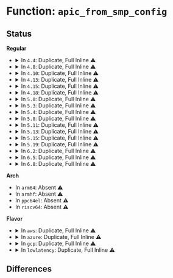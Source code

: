 # Function: <code>apic_from_smp_config</code>

## Status
<b>Regular</b>
<ul>
<li>
<details>
<summary>In <code>4.4</code>: Duplicate, Full Inline ⚠️</summary>

**Collision:** Static Duplication

**Inline:** Full

**Transformation:** False

**Instances:**

```
In arch/x86/kernel/apic/apic.c (ffffffff81053dc6)
Location: arch/x86/include/asm/apic.h:75
Inline: True
Inline callers:
  - arch/x86/kernel/apic/apic.c:lapic_shutdown
```
```
In arch/x86/kernel/apic/vector.c (ffffffff81f72532)
Location: arch/x86/include/asm/apic.h:75
Inline: True
```
```
In arch/x86/kernel/apic/io_apic.c (ffffffff81057216)
Location: arch/x86/include/asm/apic.h:75
Inline: True
Inline callers:
  - arch/x86/kernel/apic/io_apic.c:native_disable_io_apic
```
```
In drivers/iommu/irq_remapping.c (ffffffff8153df35)
Location: arch/x86/include/asm/apic.h:75
Inline: True
Inline callers:
  - drivers/iommu/irq_remapping.c:irq_remapping_disable_io_apic
```
</details>
</li>
<li>
<details>
<summary>In <code>4.8</code>: Duplicate, Full Inline ⚠️</summary>

**Collision:** Static Duplication

**Inline:** Full

**Transformation:** False

**Instances:**

```
In arch/x86/kernel/apic/apic.c (ffffffff81053f11)
Location: arch/x86/include/asm/apic.h:80
Inline: True
Inline callers:
  - arch/x86/kernel/apic/apic.c:lapic_shutdown
```
```
In arch/x86/kernel/apic/vector.c (ffffffff81f9aca7)
Location: arch/x86/include/asm/apic.h:80
Inline: True
```
```
In arch/x86/kernel/apic/io_apic.c (ffffffff810574b6)
Location: arch/x86/include/asm/apic.h:80
Inline: True
Inline callers:
  - arch/x86/kernel/apic/io_apic.c:native_disable_io_apic
```
```
In drivers/iommu/irq_remapping.c (ffffffff81592f01)
Location: arch/x86/include/asm/apic.h:80
Inline: True
Inline callers:
  - drivers/iommu/irq_remapping.c:irq_remapping_disable_io_apic
```
</details>
</li>
<li>
<details>
<summary>In <code>4.10</code>: Duplicate, Full Inline ⚠️</summary>

**Collision:** Static Duplication

**Inline:** Full

**Transformation:** False

**Instances:**

```
In arch/x86/kernel/apic/apic.c (ffffffff81056c11)
Location: arch/x86/include/asm/apic.h:79
Inline: True
Inline callers:
  - arch/x86/kernel/apic/apic.c:lapic_shutdown
```
```
In arch/x86/kernel/apic/vector.c (ffffffff81fd616e)
Location: arch/x86/include/asm/apic.h:79
Inline: True
```
```
In arch/x86/kernel/apic/io_apic.c (ffffffff8105a246)
Location: arch/x86/include/asm/apic.h:79
Inline: True
Inline callers:
  - arch/x86/kernel/apic/io_apic.c:native_disable_io_apic
```
```
In drivers/iommu/irq_remapping.c (ffffffff815c07c1)
Location: arch/x86/include/asm/apic.h:79
Inline: True
Inline callers:
  - drivers/iommu/irq_remapping.c:irq_remapping_disable_io_apic
```
</details>
</li>
<li>
<details>
<summary>In <code>4.13</code>: Duplicate, Full Inline ⚠️</summary>

**Collision:** Static Duplication

**Inline:** Full

**Transformation:** False

**Instances:**

```
In arch/x86/kernel/apic/apic.c (ffffffff81056551)
Location: arch/x86/include/asm/apic.h:78
Inline: True
Inline callers:
  - arch/x86/kernel/apic/apic.c:lapic_shutdown
```
```
In arch/x86/kernel/apic/vector.c (ffffffff820b6f19)
Location: arch/x86/include/asm/apic.h:78
Inline: True
```
```
In arch/x86/kernel/apic/io_apic.c (ffffffff81059896)
Location: arch/x86/include/asm/apic.h:78
Inline: True
Inline callers:
  - arch/x86/kernel/apic/io_apic.c:native_disable_io_apic
```
```
In drivers/iommu/irq_remapping.c (ffffffff815d6301)
Location: arch/x86/include/asm/apic.h:78
Inline: True
Inline callers:
  - drivers/iommu/irq_remapping.c:irq_remapping_disable_io_apic
```
</details>
</li>
<li>
<details>
<summary>In <code>4.15</code>: Duplicate, Full Inline ⚠️</summary>

**Collision:** Static Duplication

**Inline:** Full

**Transformation:** False

**Instances:**

```
In arch/x86/kernel/apic/apic.c (ffffffff8105a261)
Location: arch/x86/include/asm/apic.h:87
Inline: True
Inline callers:
  - arch/x86/kernel/apic/apic.c:lapic_shutdown
```
```
In arch/x86/kernel/apic/vector.c (ffffffff826bd837)
Location: arch/x86/include/asm/apic.h:87
Inline: True
```
```
In arch/x86/kernel/apic/io_apic.c (ffffffff8105dd8f)
Location: arch/x86/include/asm/apic.h:87
Inline: True
Inline callers:
  - arch/x86/kernel/apic/io_apic.c:native_disable_io_apic
```
```
In drivers/iommu/irq_remapping.c (ffffffff8163d0b1)
Location: arch/x86/include/asm/apic.h:87
Inline: True
Inline callers:
  - drivers/iommu/irq_remapping.c:irq_remapping_disable_io_apic
```
</details>
</li>
<li>
<details>
<summary>In <code>4.18</code>: Duplicate, Full Inline ⚠️</summary>

**Collision:** Static Duplication

**Inline:** Full

**Transformation:** False

**Instances:**

```
In arch/x86/kernel/apic/apic.c (ffffffff8105d4e1)
Location: arch/x86/include/asm/apic.h:88
Inline: True
Inline callers:
  - arch/x86/kernel/apic/apic.c:lapic_shutdown
```
```
In arch/x86/kernel/apic/vector.c (ffffffff826e704f)
Location: arch/x86/include/asm/apic.h:88
Inline: True
Inline callers:
  - arch/x86/kernel/apic/vector.c:print_ICs
```
```
In arch/x86/kernel/apic/io_apic.c (ffffffff81060ddf)
Location: arch/x86/include/asm/apic.h:88
Inline: True
Inline callers:
  - arch/x86/kernel/apic/io_apic.c:native_restore_boot_irq_mode
```
```
In drivers/iommu/irq_remapping.c (ffffffff81678701)
Location: arch/x86/include/asm/apic.h:88
Inline: True
Inline callers:
  - drivers/iommu/irq_remapping.c:irq_remapping_restore_boot_irq_mode
```
</details>
</li>
<li>
<details>
<summary>In <code>5.0</code>: Duplicate, Full Inline ⚠️</summary>

**Collision:** Static Duplication

**Inline:** Full

**Transformation:** False

**Instances:**

```
In arch/x86/kernel/apic/apic.c (ffffffff81063171)
Location: arch/x86/include/asm/apic.h:88
Inline: True
Inline callers:
  - arch/x86/kernel/apic/apic.c:lapic_shutdown
```
```
In arch/x86/kernel/apic/vector.c (ffffffff8289db98)
Location: arch/x86/include/asm/apic.h:88
Inline: True
Inline callers:
  - arch/x86/kernel/apic/vector.c:print_ICs
```
```
In arch/x86/kernel/apic/io_apic.c (ffffffff81066abf)
Location: arch/x86/include/asm/apic.h:88
Inline: True
Inline callers:
  - arch/x86/kernel/apic/io_apic.c:native_restore_boot_irq_mode
```
```
In drivers/iommu/irq_remapping.c (ffffffff816977e1)
Location: arch/x86/include/asm/apic.h:88
Inline: True
Inline callers:
  - drivers/iommu/irq_remapping.c:irq_remapping_restore_boot_irq_mode
```
</details>
</li>
<li>
<details>
<summary>In <code>5.3</code>: Duplicate, Full Inline ⚠️</summary>

**Collision:** Static Duplication

**Inline:** Full

**Transformation:** False

**Instances:**

```
In arch/x86/kernel/apic/apic.c (ffffffff81066811)
Location: arch/x86/include/asm/apic.h:89
Inline: True
Inline callers:
  - arch/x86/kernel/apic/apic.c:lapic_shutdown
```
```
In arch/x86/kernel/apic/vector.c (ffffffff828b5a32)
Location: arch/x86/include/asm/apic.h:89
Inline: True
Inline callers:
  - arch/x86/kernel/apic/vector.c:print_ICs
```
```
In arch/x86/kernel/apic/io_apic.c (ffffffff8106a274)
Location: arch/x86/include/asm/apic.h:89
Inline: True
Inline callers:
  - arch/x86/kernel/apic/io_apic.c:native_restore_boot_irq_mode
```
```
In drivers/iommu/irq_remapping.c (ffffffff816d0191)
Location: arch/x86/include/asm/apic.h:89
Inline: True
Inline callers:
  - drivers/iommu/irq_remapping.c:irq_remapping_restore_boot_irq_mode
```
</details>
</li>
<li>
<details>
<summary>In <code>5.4</code>: Duplicate, Full Inline ⚠️</summary>

**Collision:** Static Duplication

**Inline:** Full

**Transformation:** False

**Instances:**

```
In arch/x86/kernel/apic/apic.c (ffffffff81066e61)
Location: arch/x86/include/asm/apic.h:89
Inline: True
Inline callers:
  - arch/x86/kernel/apic/apic.c:lapic_shutdown
```
```
In arch/x86/kernel/apic/vector.c (ffffffff828b8ef4)
Location: arch/x86/include/asm/apic.h:89
Inline: True
Inline callers:
  - arch/x86/kernel/apic/vector.c:print_ICs
```
```
In arch/x86/kernel/apic/io_apic.c (ffffffff8106ac14)
Location: arch/x86/include/asm/apic.h:89
Inline: True
Inline callers:
  - arch/x86/kernel/apic/io_apic.c:native_restore_boot_irq_mode
```
```
In drivers/iommu/irq_remapping.c (ffffffff816f3fb1)
Location: arch/x86/include/asm/apic.h:89
Inline: True
Inline callers:
  - drivers/iommu/irq_remapping.c:irq_remapping_restore_boot_irq_mode
```
</details>
</li>
<li>
<details>
<summary>In <code>5.8</code>: Duplicate, Full Inline ⚠️</summary>

**Collision:** Static Duplication

**Inline:** Full

**Transformation:** False

**Instances:**

```
In arch/x86/kernel/apic/apic.c (ffffffff8106da71)
Location: arch/x86/include/asm/apic.h:89
Inline: True
Inline callers:
  - arch/x86/kernel/apic/apic.c:lapic_shutdown
```
```
In arch/x86/kernel/apic/vector.c (ffffffff82cddefe)
Location: arch/x86/include/asm/apic.h:89
Inline: True
Inline callers:
  - arch/x86/kernel/apic/vector.c:print_ICs
```
```
In arch/x86/kernel/apic/io_apic.c (ffffffff81072020)
Location: arch/x86/include/asm/apic.h:89
Inline: True
Inline callers:
  - arch/x86/kernel/apic/io_apic.c:native_restore_boot_irq_mode
```
```
In drivers/iommu/irq_remapping.c (ffffffff817ac6a1)
Location: arch/x86/include/asm/apic.h:89
Inline: True
Inline callers:
  - drivers/iommu/irq_remapping.c:irq_remapping_restore_boot_irq_mode
```
</details>
</li>
<li>
<details>
<summary>In <code>5.11</code>: Duplicate, Full Inline ⚠️</summary>

**Collision:** Static Duplication

**Inline:** Full

**Transformation:** False

**Instances:**

```
In arch/x86/kernel/apic/apic.c (ffffffff8106f1f1)
Location: arch/x86/include/asm/apic.h:89
Inline: True
Inline callers:
  - arch/x86/kernel/apic/apic.c:lapic_shutdown
```
```
In arch/x86/kernel/apic/vector.c (ffffffff82fca2bc)
Location: arch/x86/include/asm/apic.h:89
Inline: True
Inline callers:
  - arch/x86/kernel/apic/vector.c:print_ICs
```
```
In arch/x86/kernel/apic/io_apic.c (ffffffff810734e1)
Location: arch/x86/include/asm/apic.h:89
Inline: True
Inline callers:
  - arch/x86/kernel/apic/io_apic.c:native_restore_boot_irq_mode
```
```
In drivers/iommu/irq_remapping.c (ffffffff817c1341)
Location: arch/x86/include/asm/apic.h:89
Inline: True
Inline callers:
  - drivers/iommu/irq_remapping.c:irq_remapping_restore_boot_irq_mode
```
</details>
</li>
<li>
<details>
<summary>In <code>5.13</code>: Duplicate, Full Inline ⚠️</summary>

**Collision:** Static Duplication

**Inline:** Full

**Transformation:** False

**Instances:**

```
In arch/x86/kernel/apic/apic.c (ffffffff8106fd21)
Location: arch/x86/include/asm/apic.h:89
Inline: True
Inline callers:
  - arch/x86/kernel/apic/apic.c:lapic_shutdown
```
```
In arch/x86/kernel/apic/vector.c (ffffffff831d4be1)
Location: arch/x86/include/asm/apic.h:89
Inline: True
Inline callers:
  - arch/x86/kernel/apic/vector.c:print_ICs
```
```
In arch/x86/kernel/apic/io_apic.c (ffffffff81073fb1)
Location: arch/x86/include/asm/apic.h:89
Inline: True
Inline callers:
  - arch/x86/kernel/apic/io_apic.c:native_restore_boot_irq_mode
```
```
In drivers/iommu/irq_remapping.c (ffffffff817a4541)
Location: arch/x86/include/asm/apic.h:89
Inline: True
Inline callers:
  - drivers/iommu/irq_remapping.c:irq_remapping_restore_boot_irq_mode
```
</details>
</li>
<li>
<details>
<summary>In <code>5.15</code>: Duplicate, Full Inline ⚠️</summary>

**Collision:** Static Duplication

**Inline:** Full

**Transformation:** False

**Instances:**

```
In arch/x86/kernel/apic/apic.c (ffffffff8107b751)
Location: arch/x86/include/asm/apic.h:89
Inline: True
Inline callers:
  - arch/x86/kernel/apic/apic.c:lapic_shutdown
```
```
In arch/x86/kernel/apic/vector.c (ffffffff832b775e)
Location: arch/x86/include/asm/apic.h:89
Inline: True
Inline callers:
  - arch/x86/kernel/apic/vector.c:print_ICs
```
```
In arch/x86/kernel/apic/io_apic.c (ffffffff810817d1)
Location: arch/x86/include/asm/apic.h:89
Inline: True
Inline callers:
  - arch/x86/kernel/apic/io_apic.c:native_restore_boot_irq_mode
```
```
In drivers/iommu/irq_remapping.c (ffffffff8182dce1)
Location: arch/x86/include/asm/apic.h:89
Inline: True
Inline callers:
  - drivers/iommu/irq_remapping.c:irq_remapping_restore_boot_irq_mode
```
</details>
</li>
<li>
<details>
<summary>In <code>5.19</code>: Duplicate, Full Inline ⚠️</summary>

**Collision:** Static Duplication

**Inline:** Full

**Transformation:** False

**Instances:**

```
In arch/x86/kernel/apic/apic.c (ffffffff8108a8d1)
Location: arch/x86/include/asm/apic.h:89
Inline: True
Inline callers:
  - arch/x86/kernel/apic/apic.c:lapic_shutdown
```
```
In arch/x86/kernel/apic/vector.c (ffffffff834693ab)
Location: arch/x86/include/asm/apic.h:89
Inline: True
Inline callers:
  - arch/x86/kernel/apic/vector.c:print_ICs
```
```
In arch/x86/kernel/apic/io_apic.c (ffffffff810912c9)
Location: arch/x86/include/asm/apic.h:89
Inline: True
Inline callers:
  - arch/x86/kernel/apic/io_apic.c:native_restore_boot_irq_mode
```
```
In drivers/iommu/irq_remapping.c (ffffffff8196ea41)
Location: arch/x86/include/asm/apic.h:89
Inline: True
```
</details>
</li>
<li>
<details>
<summary>In <code>6.2</code>: Duplicate, Full Inline ⚠️</summary>

**Collision:** Static Duplication

**Inline:** Full

**Transformation:** False

**Instances:**

```
In arch/x86/kernel/apic/apic.c (ffffffff8109e911)
Location: arch/x86/include/asm/apic.h:89
Inline: True
Inline callers:
  - arch/x86/kernel/apic/apic.c:lapic_shutdown
```
```
In arch/x86/kernel/apic/vector.c (ffffffff83e8e596)
Location: arch/x86/include/asm/apic.h:89
Inline: True
Inline callers:
  - arch/x86/kernel/apic/vector.c:print_ICs
```
```
In arch/x86/kernel/apic/io_apic.c (ffffffff810a5ee9)
Location: arch/x86/include/asm/apic.h:89
Inline: True
Inline callers:
  - arch/x86/kernel/apic/io_apic.c:native_restore_boot_irq_mode
```
```
In drivers/iommu/irq_remapping.c (ffffffff81ad9391)
Location: arch/x86/include/asm/apic.h:89
Inline: True
```
</details>
</li>
<li>
<details>
<summary>In <code>6.5</code>: Duplicate, Full Inline ⚠️</summary>

**Collision:** Static Duplication

**Inline:** Full

**Transformation:** False

**Instances:**

```
In arch/x86/kernel/apic/apic.c (ffffffff810a18f1)
Location: arch/x86/include/asm/apic.h:91
Inline: True
Inline callers:
  - arch/x86/kernel/apic/apic.c:lapic_shutdown
```
```
In arch/x86/kernel/apic/vector.c (ffffffff836b1e36)
Location: arch/x86/include/asm/apic.h:91
Inline: True
Inline callers:
  - arch/x86/kernel/apic/vector.c:print_ICs
```
```
In arch/x86/kernel/apic/io_apic.c (ffffffff810a90f9)
Location: arch/x86/include/asm/apic.h:91
Inline: True
Inline callers:
  - arch/x86/kernel/apic/io_apic.c:native_restore_boot_irq_mode
```
```
In drivers/iommu/irq_remapping.c (ffffffff81b27511)
Location: arch/x86/include/asm/apic.h:91
Inline: True
```
</details>
</li>
<li>
<details>
<summary>In <code>6.8</code>: Duplicate, Full Inline ⚠️</summary>

**Collision:** Static Duplication

**Inline:** Full

**Transformation:** False

**Instances:**

```
In arch/x86/kernel/apic/apic.c (ffffffff810a8996)
Location: arch/x86/include/asm/apic.h:76
Inline: True
Inline callers:
  - arch/x86/kernel/apic/apic.c:lapic_shutdown
```
```
In arch/x86/kernel/apic/vector.c (ffffffff838e1c66)
Location: arch/x86/include/asm/apic.h:76
Inline: True
Inline callers:
  - arch/x86/kernel/apic/vector.c:print_ICs
```
```
In arch/x86/kernel/apic/io_apic.c (ffffffff810b017e)
Location: arch/x86/include/asm/apic.h:76
Inline: True
Inline callers:
  - arch/x86/kernel/apic/io_apic.c:native_restore_boot_irq_mode
```
```
In drivers/iommu/irq_remapping.c (ffffffff81b7e346)
Location: arch/x86/include/asm/apic.h:76
Inline: True
Inline callers:
  - drivers/iommu/irq_remapping.c:irq_remapping_restore_boot_irq_mode
```
</details>
</li>
</ul>
<b>Arch</b>
<ul>
<li>
In <code>arm64</code>: Absent ⚠️
</li>
<li>
In <code>armhf</code>: Absent ⚠️
</li>
<li>
In <code>ppc64el</code>: Absent ⚠️
</li>
<li>
In <code>riscv64</code>: Absent ⚠️
</li>
</ul>
<b>Flavor</b>
<ul>
<li>
<details>
<summary>In <code>aws</code>: Duplicate, Full Inline ⚠️</summary>

**Collision:** Static Duplication

**Inline:** Full

**Transformation:** False

**Instances:**

```
In arch/x86/kernel/apic/apic.c (ffffffff81066951)
Location: arch/x86/include/asm/apic.h:89
Inline: True
Inline callers:
  - arch/x86/kernel/apic/apic.c:lapic_shutdown
```
```
In arch/x86/kernel/apic/vector.c (ffffffff828a6efb)
Location: arch/x86/include/asm/apic.h:89
Inline: True
Inline callers:
  - arch/x86/kernel/apic/vector.c:print_ICs
```
```
In arch/x86/kernel/apic/io_apic.c (ffffffff8106a704)
Location: arch/x86/include/asm/apic.h:89
Inline: True
Inline callers:
  - arch/x86/kernel/apic/io_apic.c:native_restore_boot_irq_mode
```
```
In drivers/iommu/irq_remapping.c (ffffffff816b97a1)
Location: arch/x86/include/asm/apic.h:89
Inline: True
Inline callers:
  - drivers/iommu/irq_remapping.c:irq_remapping_restore_boot_irq_mode
```
</details>
</li>
<li>
<details>
<summary>In <code>azure</code>: Duplicate, Full Inline ⚠️</summary>

**Collision:** Static Duplication

**Inline:** Full

**Transformation:** False

**Instances:**

```
In arch/x86/kernel/apic/apic.c (ffffffff81056d41)
Location: arch/x86/include/asm/apic.h:89
Inline: True
Inline callers:
  - arch/x86/kernel/apic/apic.c:lapic_shutdown
```
```
In arch/x86/kernel/apic/vector.c (ffffffff8289f003)
Location: arch/x86/include/asm/apic.h:89
Inline: True
Inline callers:
  - arch/x86/kernel/apic/vector.c:print_ICs
```
```
In arch/x86/kernel/apic/io_apic.c (ffffffff8105aa64)
Location: arch/x86/include/asm/apic.h:89
Inline: True
Inline callers:
  - arch/x86/kernel/apic/io_apic.c:native_restore_boot_irq_mode
```
```
In drivers/iommu/irq_remapping.c (ffffffff816973e1)
Location: arch/x86/include/asm/apic.h:89
Inline: True
Inline callers:
  - drivers/iommu/irq_remapping.c:irq_remapping_restore_boot_irq_mode
```
</details>
</li>
<li>
<details>
<summary>In <code>gcp</code>: Duplicate, Full Inline ⚠️</summary>

**Collision:** Static Duplication

**Inline:** Full

**Transformation:** False

**Instances:**

```
In arch/x86/kernel/apic/apic.c (ffffffff81066e01)
Location: arch/x86/include/asm/apic.h:89
Inline: True
Inline callers:
  - arch/x86/kernel/apic/apic.c:lapic_shutdown
```
```
In arch/x86/kernel/apic/vector.c (ffffffff828b9e0b)
Location: arch/x86/include/asm/apic.h:89
Inline: True
Inline callers:
  - arch/x86/kernel/apic/vector.c:print_ICs
```
```
In arch/x86/kernel/apic/io_apic.c (ffffffff8106abb4)
Location: arch/x86/include/asm/apic.h:89
Inline: True
Inline callers:
  - arch/x86/kernel/apic/io_apic.c:native_restore_boot_irq_mode
```
```
In drivers/iommu/irq_remapping.c (ffffffff816e7c71)
Location: arch/x86/include/asm/apic.h:89
Inline: True
Inline callers:
  - drivers/iommu/irq_remapping.c:irq_remapping_restore_boot_irq_mode
```
</details>
</li>
<li>
<details>
<summary>In <code>lowlatency</code>: Duplicate, Full Inline ⚠️</summary>

**Collision:** Static Duplication

**Inline:** Full

**Transformation:** False

**Instances:**

```
In arch/x86/kernel/apic/apic.c (ffffffff810683e1)
Location: arch/x86/include/asm/apic.h:89
Inline: True
Inline callers:
  - arch/x86/kernel/apic/apic.c:lapic_shutdown
```
```
In arch/x86/kernel/apic/vector.c (ffffffff828b9f0c)
Location: arch/x86/include/asm/apic.h:89
Inline: True
Inline callers:
  - arch/x86/kernel/apic/vector.c:print_ICs
```
```
In arch/x86/kernel/apic/io_apic.c (ffffffff8106c2b4)
Location: arch/x86/include/asm/apic.h:89
Inline: True
Inline callers:
  - arch/x86/kernel/apic/io_apic.c:native_restore_boot_irq_mode
```
```
In drivers/iommu/irq_remapping.c (ffffffff81702371)
Location: arch/x86/include/asm/apic.h:89
Inline: True
Inline callers:
  - drivers/iommu/irq_remapping.c:irq_remapping_restore_boot_irq_mode
```
</details>
</li>
</ul>

## Differences
